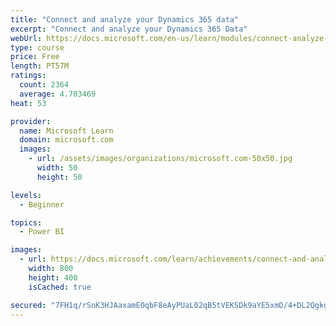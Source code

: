 ```yaml
---
title: "Connect and analyze your Dynamics 365 data​"
excerpt: "Connect and analyze your Dynamics 365 Data​"
webUrl: https://docs.microsoft.com/en-us/learn/modules/connect-analyze-dynamics-365-data/
type: course
price: Free
length: PT57M
ratings:
  count: 2364
  average: 4.703469
heat: 53

provider:
  name: Microsoft Learn
  domain: microsoft.com
  images:
    - url: /assets/images/organizations/microsoft.com-50x50.jpg
      width: 50
      height: 50

levels:
  - Beginner

topics:
  - Power BI

images:
  - url: https://docs.microsoft.com/learn/achievements/connect-and-analyze-your-microsoft-dynamics-365-data-social.png
    width: 800
    height: 400
    isCached: true

secured: "7FH1q/rSnK3HJAaxamEOqbF8eAyPUaL02qB5tVEKSDk9aYE5xmD/4+DL2QgkgLpWZAnZy2dX4G6ZeRHniI1KtR5RGCHKMrgRuMytx2KEY56BsKDeRYry/G5eb15isPBULqxF/SM7wz+Cm6vFiTDrdI61+pgCddR9ByPIJb66WB2NrIEmhOSqqZHREOv/edqSKu+mah3SiI1iwD4EVyq5yY+12qR7mqMX7LOG5Gb7bvh5AhO5wFu3qARDrqLEI2AjH8J9ijf7atcqcvLZmgVqpM6LmsHQWdiS0U8Pd+/Gz2NWrK2UKZd07MNxRPiJomPz9h6bkOZWAH8NAHywQGD6Ukzi2RG0Kg6izLCl6Oe8GCpAbOYKteSFmtVXb4LCwGl8OawsbJmOqAfI2hmTcrLfgKF2aYS3GtuO8SYqcdU2XCc=;mJTdyMAS5JcOS5Aara6p5w=="
---
```



